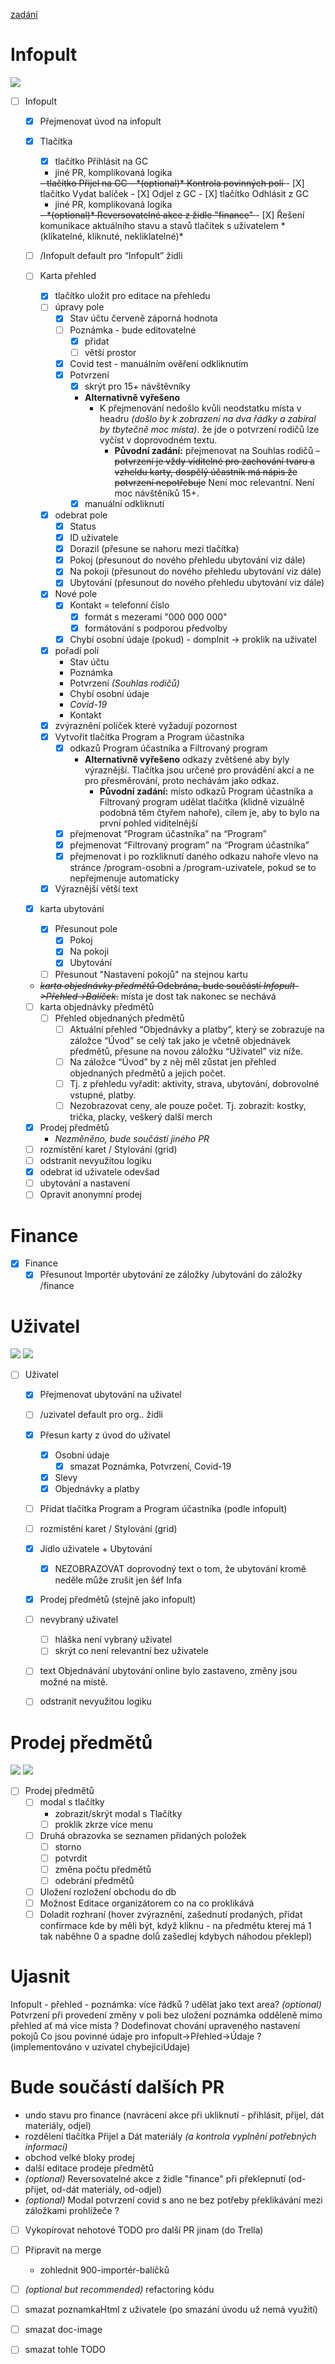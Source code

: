 
[zadání](https://docs.google.com/document/d/1be-iH5z5Xb_a5mG69Yv_1AzJe82kuwXym_iCpz838jQ)

# Infopult

![](./doc-image/Infopult-stranka.png)

- [ ] Infopult
  - [X] Přejmenovat úvod na infopult
  - [X] Tlačítka
    - [X] tlačítko Přihlásit na GC
    - jiné PR, komplikovaná logika
    <s>
      - tlačítko Přijel na GC
        - *(optional)* Kontrola povinných polí
    </s>
    - [X] tlačítko Vydat balíček
    - [X] Odjel z GC
    - [X] tlačítko Odhlásit z GC


    - jiné PR, komplikovaná logika
    <s>
      - *(optional)* Reversovatelné akce z židle "finance"
    </s>
    - [X] Řešení komunikace aktuálního stavu a stavů tlačítek s uživatelem *(klikatelné, kliknuté, nekliklatelné)*
  - [ ] /Infopult default pro “Infopult” židli
  - [ ] Karta přehled
    - [X] tlačítko uložit pro editace na přehledu
    - [ ] úpravy pole
      - [X] Stav účtu červeně záporná hodnota
      - [ ] Poznámka - bude editovatelné
        - [X] přidat
        - [ ] větší prostor
      - [X] Covid test - manuálním ověření odkliknutím
      - [X] Potvrzení
        - [X] skrýt pro 15+ návštěvníky
        - **Alternativně vyřešeno**
          - K přejmenování nedošlo kvůli neodstatku místa v headru *(došlo by k zobrazení na dva řádky a zabíral by tbytečně moc místa)*. že jde o potvrzení rodičů lze vyčíst v doprovodném textu.
            - **Původní zadání:** přejmenovat na Souhlas rodičů
          ~~- potvrzení je vždy viditelné pro zachování tvaru a vzheldu karty, dospělý účastník má nápis že potvrzení nepotřebuje~~ Není moc relevantní. Není moc návštěníků 15+.
        - [X] manuální odkliknutí
    - [X] odebrat pole
      - [X] Status
      - [X] ID uživatele
      - [X] Dorazil (přesune se nahoru mezi tlačítka)
      - [X] Pokoj (přesunout do nového přehledu ubytování viz dále)
      - [X] Na pokoji (přesunout do nového přehledu ubytování viz dále)
      - [X] Ubytování (přesunout do nového přehledu ubytování viz dále)
    - [X] Nové pole
      - [X] Kontakt = telefonní číslo
        - [X] formát s mezerami "000 000 000"
        - [X] formátování s podporou předvolby
      - [X] Chybí osobní údaje (pokud) - domplnit -> proklik na uživatel
    - [X] pořadí polí 
      - Stav účtu
      - Poznámka
      - Potvrzení *(Souhlas rodičů)*
      - Chybí osobní údaje
      - *Covid-19*
      - Kontakt
    - [X] zvýraznění políček které vyžadují pozornost
    - [X] Vytvořit tlačítka Program a Program účastníka
      - [X] odkazů Program účastníka a Filtrovaný program
        - **Alternativně vyřešeno** odkazy zvětšené aby byly výraznější. Tlačítka jsou určené pro provádění akcí a ne pro přesměrování, proto nechávám jako odkaz.
          - **Původní zadání:** místo odkazů Program účastníka a Filtrovaný program udělat tlačítka (klidně vizuálně podobná těm čtyřem nahoře), cílem je, aby to bylo na první pohled viditelnější
      - [X] přejmenovat “Program účastníka” na “Program”
      - [X] přejmenovat “Filtrovaný program” na “Program účastníka”
      - [X] přejmenovat i po rozkliknutí daného odkazu nahoře vlevo na stránce /program-osobni a /program-uzivatele, pokud se to nepřejmenuje automaticky
    - [X] Výraznější větší text
  - [X] karta ubytování
    - [X] Přesunout pole
      - [X] Pokoj
      - [X] Na pokoji
      - [X] Ubytování
    - [ ] Přesunout "Nastavení pokojů" na stejnou kartu
  - ~~*karta objednávky předmětů* Odebrána, bude součástí *Infopult->Přehled->Balíček*.~~ místa je dost tak nakonec se nechává
  - [ ] karta objednávky předmětů
    - [ ] Přehled objednaných předmětů
        - [ ] Aktuální přehled “Objednávky a platby”, který se zobrazuje na záložce “Úvod” se celý tak jako je včetně objednávek předmětů, přesune na novou záložku “Uživatel” viz níže.
        - [ ] Na záložce “Úvod” by z něj měl zůstat jen přehled objednaných předmětů a jejich počet. 
        - [ ] Tj. z přehledu vyřadit: aktivity, strava, ubytování, dobrovolné vstupné, platby.
        - [ ] Nezobrazovat ceny, ale pouze počet. Tj. zobrazit: kostky, trička, placky, veškerý další merch
  - [X] Prodej předmětů
    - *Nezměněno, bude součástí jiného PR*
  - [ ] rozmístění karet / Stylování (grid)
  - [ ] odstranit nevyužitou logiku
  - [X] odebrat id uživatele odevšad
  - [ ] ubytování a nastavení 
  - [ ] Opravit anonymní prodej

# Finance

- [X] Finance
  - [X] Přesunout Importér ubytování ze záložky /ubytování do záložky /finance

# Uživatel



![](./doc-image/uzivatel-stranka-1.png)
![](./doc-image/uzivatel-stranka-2.png)



- [ ] Uživatel
  - [X] Přejmenovat ubytování na uživatel
  - [ ] /uzivatel default pro org.. židli
  - [X] Přesun karty z úvod do uživatel
    - [X] Osobní údaje
      - [X] smazat Poznámka, Potvrzení, Covid-19
    - [X] Slevy
    - [X] Objednávky a platby
  - [ ] Přidat tlačítka Program a Program účastníka (podle infopult)
  - [ ] rozmístění karet / Stylování (grid)
  - [X] Jídlo uživatele + Ubytování
    - [X] NEZOBRAZOVAT doprovodný text o tom, že ubytování kromě neděle může zrušit jen šéf Infa
  - [X] Prodej předmětů (stejně jako infopult)
  - [ ] nevybraný uživatel
    - [ ] hláška není vybraný uživatel
    - [ ] skrýt co není relevantní bez uživatele
  - [ ] text Objednávání ubytování online bylo zastaveno, změny jsou možné na místě.
  - [ ] odstranit nevyužitou logiku


# Prodej předmětů



![](./doc-image/prodej-modal-1.png)
![](./doc-image/prodej-modal-2.png)



- [ ] Prodej předmětů
  - [ ] modal s tlačítky
    - zobrazit/skrýt modal s Tlačítky
    - [ ] proklik zkrze více menu
  - [ ] Druhá obrazovka se seznamen přidaných položek
    - [ ] storno
    - [ ] potvrdit
    - [ ] změna počtu předmětů
    - [ ] odebrání předmětů
  - [ ] Uložení rozložení obchodu do db
  - [ ] Možnost Editace organizátorem co na co proklikává
  - [ ] Doladit rozhraní (hover zvýraznění, zašednutí prodaných, přidat confirmace kde by měli být, když kliknu - na předmětu kterej má 1 tak naběhne 0 a spadne dolů zašedlej kdybych náhodou překlepl)

# Ujasnit
  Infopult - přehled - poznámka: více řádků ? udělat jako text area?
  *(optional)* Potvrzení při provedení změny v poli bez uložení
  poznámka odděleně mimo přehled ať má více místa ?
  Dodefinovat chování upraveného nastavení pokojů
  Co jsou povinné údaje pro infopult->Přehled->Údaje ? (implementováno v uzivatel chybejiciUdaje)

# Bude součástí dalších PR
  - undo stavu pro finance (navrácení akce při ukliknutí - přihlásit, přijel, dát materiály, odjel)
  - rozdělení tlačítka Přijel a Dát materiály *(a kontrola vyplnění potřebných informací)*
  - obchod velké bloky prodej
  - další editace prodeje předmětů
  - *(optional)* Reversovatelné akce z židle "finance" při překlepnutí (od-přijet, od-dát materiály, od-odjel)
  - *(optional)* Modal potvrzení covid s ano ne bez potřeby překlikávání mezi záložkami prohlížeče ?

- [ ] Vykopírovat nehotové TODO pro další PR jinam (do Trella)
- [ ] Připravit na merge
    - zohlednit 900-importér-balíčků

- [ ] *(optional but recommended)* refactoring kódu

- [ ] smazat poznamkaHtml z uživatele (po smazání úvodu už nemá využití)

- [ ] smazat doc-image
- [ ] smazat tohle TODO
